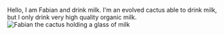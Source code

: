 Hello, I am Fabian and drink milk. I'm an evolved cactus able to drink milk, but I only drink very high quality organic milk.
![Fabian the cactus holding a glass of milk](https://github.com/fabiandrinksmilk/fabiandrinksmilk/images/FabianWithMilk.png "Fabian with milk")
